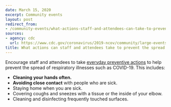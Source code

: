 ```yaml
---
date: March 15, 2020
excerpt: Community events
layout: post
redirect_from:
- /community-events/what-actions-staff-and-attendees-can-take-to-prevent-covid-19/
sources:
- agency: cdc
  url: https://www.cdc.gov/coronavirus/2019-ncov/community/large-events/event-planners-and-attendees-faq.html
title: What actions can staff and attendees take to prevent the spread of COVID-19?
---
```


Encourage staff and attendees to take <a href="https://www.cdc.gov/coronavirus/2019-ncov/about/prevention-treatment.html"> everyday preventive actions</a> to help prevent the spread of respiratory illnesses such as COVID-19. This includes:

* **Cleaning your hands often.**
* **Avoiding close contact** with people who are sick.
* Staying home when you are sick.
* Covering coughs and sneezes with a tissue or the inside of your elbow.
* Cleaning and disinfecting frequently touched surfaces.